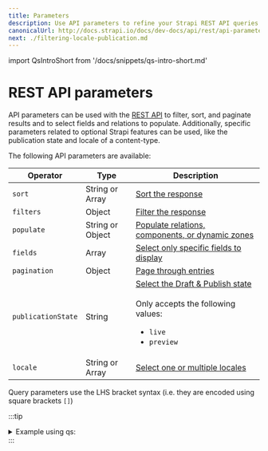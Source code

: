 ```yaml
---
title: Parameters 
description: Use API parameters to refine your Strapi REST API queries.
canonicalUrl: http://docs.strapi.io/docs/dev-docs/api/rest/api-parameters.html
next: ./filtering-locale-publication.md
---
```


import QsIntroShort from '/docs/snippets/qs-intro-short.md'

# REST API parameters

API parameters can be used with the [REST API](/dev-docs/api/rest) to filter, sort, and paginate results and to select fields and relations to populate. Additionally, specific parameters related to optional Strapi features can be used, like the publication state and locale of a content-type.

The following API parameters are available:

| Operator           | Type          | Description                                           |
| ------------------ | ------------- | ----------------------------------------------------- |
| `sort`             | String or Array  | [Sort the response](/dev-docs/api/rest/sort-pagination.md#sorting) |
| `filters`          | Object        | [Filter the response](/dev-docs/api/rest/filters-locale-publication#filtering) |
| `populate`         | String or Object | [Populate relations, components, or dynamic zones](/dev-docs/api/rest/populate-select#population) |
| `fields`           | Array         | [Select only specific fields to display](/dev-docs/api/rest/populate-select#field-selection) |
| `pagination`       | Object        | [Page through entries](/dev-docs/api/rest/sort-pagination.md#pagination) |
| `publicationState` | String        | [Select the Draft & Publish state](/dev-docs/api/rest/filters-locale-publication#publication-state)<br/><br/>Only accepts the following values:<ul><li>`live`</li><li>`preview`</li></ul> |
| `locale`           | String or Array  | [Select one or multiple locales](/dev-docs/api/rest/filters-locale-publication#locale) |

Query parameters use the LHS bracket syntax (i.e. they are encoded using square brackets `[]`)

:::tip
<QsIntroShort />

<details>
<summary>Example using qs:</summary>

In the following example, the `qs` library is used to build the following URL:
`/api/books?sort[0]=title%3Aasc&filters[title][$eq]=hello&populate=%2A&fields[0]=title&pagination[pageSize]=10&pagination[page]=1&publicationState=live&locale[0]=en`

```js
const qs = require('qs');
const query = qs.stringify({
  sort: ['title:asc'],
  filters: {
    title: {
      $eq: 'hello',
    },
  },
  populate: '*',
  fields: ['title'],
  pagination: {
    pageSize: 10,
    page: 1,
  },
  publicationState: 'live',
  locale: ['en'],
}, {
  encodeValuesOnly: true, // prettify URL
});

await request(`/api/books?${query}`);
```

</details>
:::
